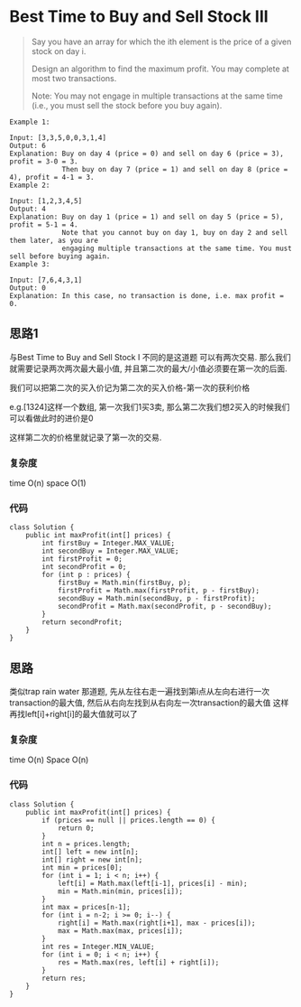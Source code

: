 # Best Time to Buy and Sell Stock III
> Say you have an array for which the ith element is the price of a given stock on day i.
> 
> Design an algorithm to find the maximum profit. You may complete at most two transactions.
> 
> Note: You may not engage in multiple transactions at the same time (i.e., you must sell the stock before you buy again).

	Example 1:
	
	Input: [3,3,5,0,0,3,1,4]
	Output: 6
	Explanation: Buy on day 4 (price = 0) and sell on day 6 (price = 3), profit = 3-0 = 3.
	             Then buy on day 7 (price = 1) and sell on day 8 (price = 4), profit = 4-1 = 3.
	Example 2:
	
	Input: [1,2,3,4,5]
	Output: 4
	Explanation: Buy on day 1 (price = 1) and sell on day 5 (price = 5), profit = 5-1 = 4.
	             Note that you cannot buy on day 1, buy on day 2 and sell them later, as you are
	             engaging multiple transactions at the same time. You must sell before buying again.
	Example 3:
	
	Input: [7,6,4,3,1]
	Output: 0
	Explanation: In this case, no transaction is done, i.e. max profit = 0.
	
## 思路1
与Best Time to Buy and Sell Stock I 不同的是这道题 可以有两次交易. 那么我们就需要记录两次两次最大最小值, 并且第二次的最大/小值必须要在第一次的后面. 

我们可以把第二次的买入价记为第二次的买入价格-第一次的获利价格 

e.g.[1324]这样一个数组, 第一次我们1买3卖, 那么第二次我们想2买入的时候我们可以看做此时的进价是0

这样第二次的价格里就记录了第一次的交易.

### 复杂度
time O(n) space O(1)

### 代码
```
class Solution {
    public int maxProfit(int[] prices) {
        int firstBuy = Integer.MAX_VALUE;
        int secondBuy = Integer.MAX_VALUE;
        int firstProfit = 0;
        int secondProfit = 0;
        for (int p : prices) {
            firstBuy = Math.min(firstBuy, p);
            firstProfit = Math.max(firstProfit, p - firstBuy);
            secondBuy = Math.min(secondBuy, p - firstProfit);
            secondProfit = Math.max(secondProfit, p - secondBuy);
        }
        return secondProfit;
    }
}

```
## 思路
类似trap rain water 那道题, 先从左往右走一遍找到第i点从左向右进行一次transaction的最大值, 然后从右向左找到从右向左一次transaction的最大值
这样再找left[i]+right[i]的最大值就可以了
### 复杂度
time O(n) Space O(n)
### 代码

```
class Solution {
    public int maxProfit(int[] prices) {
        if (prices == null || prices.length == 0) {
            return 0;
        }
        int n = prices.length;
        int[] left = new int[n];
        int[] right = new int[n];
        int min = prices[0];
        for (int i = 1; i < n; i++) {
            left[i] = Math.max(left[i-1], prices[i] - min);
            min = Math.min(min, prices[i]);
        }
        int max = prices[n-1];
        for (int i = n-2; i >= 0; i--) {
            right[i] = Math.max(right[i+1], max - prices[i]);
            max = Math.max(max, prices[i]);
        }
        int res = Integer.MIN_VALUE;
        for (int i = 0; i < n; i++) {
            res = Math.max(res, left[i] + right[i]);
        }
        return res;
    }
}

```